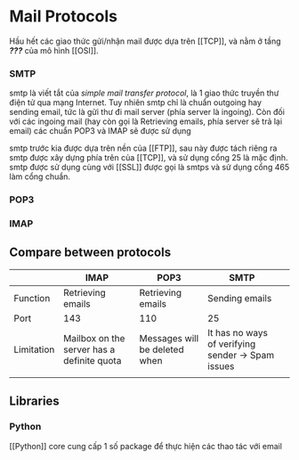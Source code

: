 ---
---

# Mail Protocols

Hầu hết các giao thức gửi/nhận mail được dựa trên [[TCP]], và nằm ở tầng ___???___ của mô hình [[OSI]].

### SMTP

smtp là viết tắt của _simple mail transfer protocol_, là 1 giao thức truyền thư điện tử qua mạng Internet. Tuy nhiên smtp chỉ là chuẩn outgoing hay sending email, tức là gửi thư đi mail server (phía server là ingoing). Còn đối với các ingoing mail (hay còn gọi là Retrieving emails, phía server sẽ trả lại email) các chuẩn POP3 và IMAP sẽ được sử dụng

smtp trước kia được dựa trên nền của [[FTP]], sau này được tách riêng ra
smtp được xây dựng phía trên của [[TCP]], và sử dụng cổng 25 là mặc định. smtp được sử dụng cùng với [[SSL]] được gọi là smtps và sử dụng cổng 465 làm cổng chuẩn.

### POP3



### IMAP

## Compare between protocols

|            | IMAP                                       | POP3                          | SMTP                                              |     |
| ---------- | ------------------------------------------ | ----------------------------- | ------------------------------------------------- | --- |
| Function   | Retrieving emails                          | Retrieving emails             | Sending emails                                    |     |
| Port       | 143                                        | 110                           | 25                                                |     |
| Limitation | Mailbox on the server has a definite quota | Messages will be deleted when | It has no ways of verifying sender -> Spam issues |     |
|            |                                            |                               |                                                   |     | 

## Libraries
### Python
[[Python]] core cung cấp 1 số package để thực hiện các thao tác với email